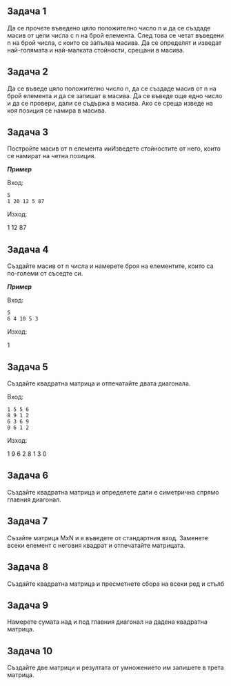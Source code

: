 ## Задача 1

Да се прочете въведено цяло положително число n и да се създаде масив от цели числа с n на брой елемента. След това се четат въведени n на брой числа, с които се запълва масива. Да се определят и изведат най-голямата и най-малката стойности, срещани в масива.

## Задача 2

Да се въведе цяло положително число n, да се създаде масив от n на брой елемента и да се запишат в масива. Да се въведе още едно число и да се провери, дали се съдържа в масива. Ако се среща изведе на коя позиция се намира в масива.

## Задача 3

Постройте масив от n елемента ииИзведете стойностите от него, които се намират на четна позиция. 

***Пример***

Вход:

```
5
1 20 12 5 87
```

Изход:

1 12 87

## Задача 4

Създайте масив от n числа и намерете броя на елементите, които са по-големи от съседте си.

***Пример***

Вход:

```
5
6 4 10 5 3
```

Изход:

1

## Задача 5

Създайте квадратна матрица и отпечатайте двата диагонала.

Вход:

```
1 5 5 6
8 9 1 2
6 3 6 9
0 6 1 2
```

Изход:

1 9 6 2
8 1 3 0

## Задача 6

Създайте квадратна матрица и определете дали е симетрична спрямо главния диагонал.

## Задача 7

Съзайте матрица MxN и я въведете от стандартния вход. Заменете всеки елемент с неговия квадрат и отпечатайте матрицата.

## Задача 8 

Създайте квадратна матрица и пресметнете сбора на всеки ред и стълб

## Задача 9 

Намерете сумата над и под главния диагонал на дадена квадратна матрица.

## Задача 10

Създайте две матрици и резултата от умножението им запишете в трета матрица.

